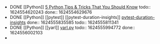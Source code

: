 - DONE [[Python]] [5 Python Tips & Tricks That You Should Know](https://youtu.be/XVB3dZ4H_AI)
  todo:: 1624554620243
  done:: 1624554629676
- DONE [[Python]] [[pytest]] [[pytest-duration-insights]] [pytest-duration-insights](https://calmcode.io/labs/pytest-duration-insights.html)
  done:: 1624555835585
  todo:: 1624555811341
- DONE [[Python]] [[yarl]] [yarl.py](https://calmcode.io/shorts/yarl.py.html)
  todo:: 1624555994772
  done:: 1624556002103
-